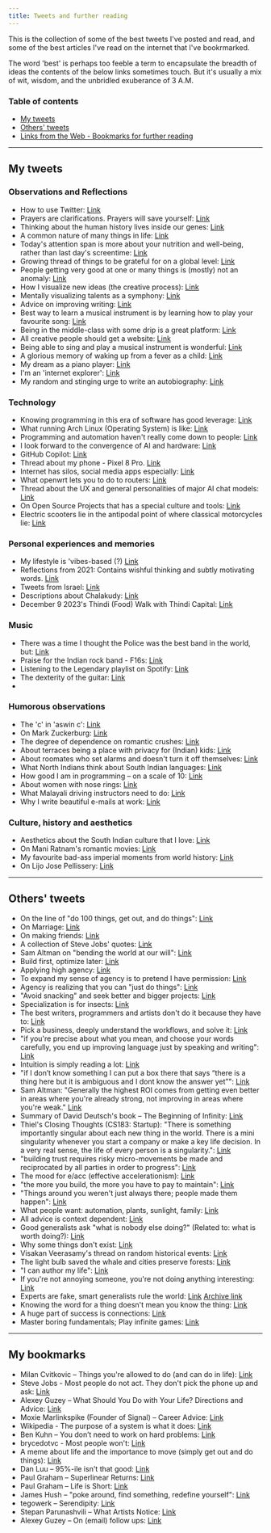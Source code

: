 ```yaml
---
title: Tweets and further reading
---
```


This is the collection of some of the best tweets I've posted and read, and some of the best articles I've read on the internet that I've bookrmarked.

The word 'best' is perhaps too feeble a term to encapsulate the breadth of ideas the contents of the below links sometimes touch. But it's usually a mix of wit, wisdom, and the unbridled exuberance of 3 A.M.

### Table of contents
* [My tweets](#my-tweets)
* [Others' tweets](#others-tweets)
* [Links from the Web - Bookmarks for further reading](#bookmarks)

---
## My tweets

### Observations and Reflections
- How to use Twitter: [Link](https://x.com/chandanaveli/status/1776960432693039369)
- Prayers are clarifications. Prayers will save yourself: [Link](https://twitter.com/chandanaveli/status/1751640591337930848)
- Thinking about the human history lives inside our genes: [Link](https://x.com/chandanaveli/status/1740232597215821836?s=20) 
- A common nature of many things in life: [Link](https://x.com/chandanaveli/status/1572194097481543683?s=20)
- Today's attention span is more about your nutrition and well-being, rather than last day's screentime: [Link](https://x.com/chandanaveli/status/1742527430630252605?s=20)
- Growing thread of things to be grateful for on a global level: [Link](https://x.com/chandanaveli/status/1746206626930217180?s=20)
- People getting very good at one or many things is (mostly) not an anomaly: [Link](https://x.com/chandanaveli/status/1606655105763540992?s=20)
- How I visualize new ideas (the creative process): [Link](https://x.com/chandanaveli/status/1603252015001325569?s=20)
- Mentally visualizing talents as a symphony: [Link](https://x.com/chandanaveli/status/1595410337016135680?s=20)
- Advice on improving writing: [Link](https://twitter.com/chandanaveli/status/1570242973107101697)
- Best way to learn a musical instrument is by learning how to play your favourite song: [Link](https://x.com/chandanaveli/status/1585840016781344769?s=20)
- Being in the middle-class with some drip is a great platform: [Link](https://x.com/chandanaveli/status/1759449891896492338)
- All creative people should get a website: [Link](https://x.com/chandanaveli/status/1696012954058338695?s=20)
- Being able to sing and play a musical instrument is wonderful: [Link](https://x.com/chandanaveli/status/1754073259098734616?s=20)
- A glorious memory of waking up from a fever as a child: [Link](https://x.com/chandanaveli/status/1734472368209134019?s=20)
- My dream as a piano player: [Link](https://x.com/chandanaveli/status/1569207075397406720?s=20)
- I'm an 'internet explorer': [Link](https://x.com/chandanaveli/status/1705045453283459490?s=20)
- My random and stinging urge to write an autobiography: [Link](https://x.com/chandanaveli/status/1480853809068843014?s=20)  

### Technology
- Knowing programming in this era of software has good leverage: [Link](https://x.com/chandanaveli/status/1786291592564797654)
- What running Arch Linux (Operating System) is like: [Link](https://x.com/chandanaveli/status/1594716643996868609?s=20)
- Programming and automation haven't really come down to people: [Link](https://x.com/chandanaveli/status/1734804951941927112?s=20) 
- I look forward to the convergence of AI and hardware: [Link](https://x.com/chandanaveli/status/1749305864073392639?s=20)
- GitHub Copilot: [Link](https://x.com/chandanaveli/status/1715349143940411726)
- Thread about my phone - Pixel 8 Pro. [Link](https://x.com/visakanv/status/1769814366210150488?s=20)
- Internet has silos, social media apps especially: [Link](https://x.com/chandanaveli/status/1755226502395040047?s=20)
- What openwrt lets you to do to routers: [Link](https://x.com/chandanaveli/status/1561936757066567680?s=20)
- Thread about the UX and general personalities of major AI chat models: [Link](https://x.com/chandanaveli/status/1687075579781328896)
- On Open Source Projects that has a special culture and tools: [Link](https://x.com/chandanaveli/status/1695338821171196203?s=20)
- Electric scooters lie in the antipodal point of where classical motorcycles lie: [Link](https://twitter.com/chandanaveli/status/1724029407025848527)

### Personal experiences and memories
- My lifestyle is 'vibes-based (?) [Link](https://x.com/chandanaveli/status/1759947037305372788)
- Reflections from 2021: Contains wishful thinking and subtly motivating words. [Link](https://twitter.com/chandanaveli/status/1476787793552568322?)
- Tweets from Israel: [Link](https://twitter.com/chandanaveli/status/1546076212350828544?)
- Descriptions about Chalakudy: [Link](https://twitter.com/chandanaveli/status/1485095590744977408?)
- December 9 2023's Thindi (Food) Walk with Thindi Capital: [Link](https://x.com/chandanaveli/status/1733831897237823763?s=20)

### Music
- There was a time I thought the Police was the best band in the world, but: [Link](https://x.com/chandanaveli/status/1601573269122883584)
- Praise for the Indian rock band - F16s: [Link](https://x.com/chandanaveli/status/1775835453632950274)
- Listening to the Legendary playlist on Spotify: [Link](https://x.com/chandanaveli/status/1684125584551723009)
- The dexterity of the guitar: [Link](https://x.com/chandanaveli/status/1776132450768302215)
- 

### Humorous observations
- The 'c' in 'aswin c': [Link](https://x.com/chandanaveli/status/1629514866158628864?s=20)
- On Mark Zuckerburg: [Link](https://x.com/chandanaveli/status/1655593123211513857?s=20)
- The degree of dependence on romantic crushes: [Link](https://x.com/chandanaveli/status/1758014342061252744?s=20)
- About terraces being a place with privacy for (Indian) kids: [Link](https://twitter.com/chandanaveli/status/1632786947423997957)
- About roomates who set alarms and doesn't turn it off themselves: [Link](https://x.com/chandanaveli/status/1466625073654030336?s=20)
- What North Indians think about South Indian languages: [Link](https://x.com/chandanaveli/status/1645835344565379075?s=20)
- How good I am in programming – on a scale of 10: [Link](https://twitter.com/chandanaveli/status/1709776724224069740)
- About women with nose rings: [Link](https://twitter.com/chandanaveli/status/1683868810821124097?)
- What Malayali driving instructors need to do: [Link](https://x.com/chandanaveli/status/1609901261507432449?s=20)
- Why I write beautiful e-mails at work: [Link](https://x.com/chandanaveli/status/1720025292985503815?s=20)

### Culture, history and aesthetics
- Aesthetics about the South Indian culture that I love: [Link](https://twitter.com/chandanaveli/status/1577221715330945025?)
- On Mani Ratnam's romantic movies: [Link](https://x.com/chandanaveli/status/1643809875833798659?s=20)
- My favourite bad-ass imperial moments from world history: [Link](https://x.com/chandanaveli/status/1749718645478129920?s=20)
- On Lijo Jose Pellissery: [Link](https://x.com/chandanaveli/status/1753248414425616544?s=20)

---
## Others' tweets

- On the line of "do 100 things, get out, and do things": [Link](https://x.com/SP1NS1R/status/1707595027680317694?s=20)
- On Marriage: [Link](https://x.com/simonsarris/status/1705370123496739040?s=20)
- On making friends: [Link](https://x.com/kasratweets/status/1707221378854695405?s=20)
- A collection of Steve Jobs' quotes: [Link](https://x.com/visakanv/status/1074945441958027264?s=20)
- Sam Altman on "bending the world at our will": [Link](https://x.com/danallison/status/1731070496299692335?s=20)
- Build first, optimize later: [Link](https://x.com/octopichael/status/1759356567147938195?s=20)
- Applying high agency: [Link](https://x.com/blader/status/1731570133095924074?s=20)
- To expand my sense of agency is to pretend I have permission: [Link](https://x.com/goblinodds/status/1594830397606699011?s=20)
- Agency is realizing that you can "just do things": [Link](https://x.com/shaiyanhkhan/status/1754197898814689379?s=20)
- "Avoid snacking" and seek better and bigger projects: [Link](https://x.com/tao_lin/status/1732826295514636516?s=20)
- Specialization is for insects: [Link](https://x.com/sophianegativa/status/1719791332376350774?s=20)
- The best writers, programmers and artists don't do it because they have to: [Link](https://x.com/yacineMTB/status/1742947798696272207?s=20)
- Pick a business, deeply understand the workflows, and solve it: [Link](https://x.com/levie/status/1699780631151169778?s=20)
- "if you're precise about what you mean, and choose your words carefully, you end up improving language just by speaking and writing": [Link](https://twitter.com/visakanv/status/1515773253901746176)
- Intuition is simply reading a lot: [Link](https://x.com/zaoyang/status/940409514875961344?s=20)
- "if I don’t know something I can put a box there that says “there is a thing here but it is ambiguous and I dont know the answer yet”": [Link](https://x.com/christineist/status/1637278683995201539?s=20)
- Sam Altman: "Generally the highest ROI comes from getting even better in areas where you're already strong, not improving in areas where you're weak." [Link](https://twitter.com/then_there_was/status/1723564875664994330)
- Summary of David Deutsch's book – The Beginning of Infinity: [Link](https://x.com/blisstweeting/status/1421947182341570562?s=20)
- Thiel's Closing Thoughts (CS183: Startup): "There is something importantly singular about each new thing in the world. There is a mini singularity whenever you start a company or make a key life decision. In a very real sense, the life of every person is a singularity.": [Link](https://x.com/BrianJJi/status/1710468010337550792?s=20)
- "building trust requires risky micro-movements be made and reciprocated by all parties in order to progress": [Link](https://twitter.com/mollyfmielke/status/1529490158214647813)
- The mood for e/acc (effective accelerationism): [Link](https://x.com/yacineMTB/status/1694852280481194232?s=20)
- "the more you build, the more you have to pay to maintain": [Link](https://twitter.com/Noahpinion/status/1731765206265864689)
- "Things around you weren't just always there; people made them happen": [Link](https://twitter.com/collision/status/1529452415346302976?t=oTqPyZ_Eabytnd-gw0opyw)
- What people want: automation, plants, sunlight, family: [Link](https://twitter.com/__drewface/status/1473684287648055309?s=20&t=z1wRwdmlyNf3owPQcj1KNQ)
- All advice is context dependent: [Link](https://x.com/visakanv/status/1090128599603044352?s=20)
- Good generalists ask "what is nobody else doing?" (Related to: what is worth doing?): [Link](https://twitter.com/pronounced_kyle/status/1696939771111813169)
- Why some things don't exist: [Link](https://x.com/naslouki/status/1747688262532026610?s=20)
- Visakan Veerasamy's thread on random historical events: [Link](https://x.com/visakanv/status/1113165222871674880?s=20)
- The light bulb saved the whale and cities preserve forests: [Link](https://x.com/moultano/status/1785332914416488484)
- "I can author my life": [Link](https://x.com/mbateman/status/1683487890905481218?s=20)
- If you're not annoying someone, you're not doing anything interesting: [Link](https://x.com/sashachapin/status/1753489473604915206?s=20)
- Experts are fake, smart generalists rule the world: [Link](https://twitter.com/tszzl/status/1577059345883283456) [Archive link](
https://x.com/nahrzf/status/1783891232936091907)
- Knowing the word for a thing doesn't mean you know the thing: [Link](https://x.com/nosilverv/status/1750451126359503267?s=20)
- A huge part of success is connections: [Link](https://x.com/emollick/status/1768304847055417431)
- Master boring fundamentals; Play infinite games: [Link](https://x.com/nearcyan/status/1770005990479716488)

---
## My bookmarks
- Milan Cvitkovic – Things you're allowed to do (and can do in life): [Link](https://milan.cvitkovic.net/writing/things_youre_allowed_to_do/)
- Steve Jobs - Most people do not act. They don't pick the phone up and ask: [Link](https://youtu.be/zkTf0LmDqKI?t=69)
- Alexey Guzey – What Should You Do with Your Life? Directions and Advice: [Link](https://guzey.com/personal/what-should-you-do-with-your-life/#cold-emails-and-twitter)
- Moxie Marlinkspike (Founder of Signal) – Career Advice: [Link](https://moxie.org/2013/01/07/career-advice.html)
- Wikipedia - The purpose of a system is what it does: [Link](https://en.wikipedia.org/wiki/the_purpose_of_a_system_is_what_it_does)
- Ben Kuhn – You don’t need to work on hard problems: [Link](https://www.benkuhn.net/hard/)
- brycedotvc - Most people won't: [Link](https://bryce.vc/post/64889707700/most-people-wont)
- A meme about life and the importance to move (simply get out and do things): [Link](https://x.com/inflammateomnia/status/1749589692960428049?s=20)
- Dan Luu – 95%-ile isn't that good: [Link](https://danluu.com/p95-skill/)
- Paul Graham – Superlinear Returns: [Link](http://paulgraham.com/superlinear.html)
- Paul Graham – Life is Short: [Link](http://paulgraham.com/vb.html)
- James Hush – "poke around, find something, redefine yourself": [Link](https://news.ycombinator.com/item?id=32921256)
- tegowerk – Serendipity: [Link](https://tegowerk.eu/posts/serendipity/)
- Stepan Parunashvili – What Artists Notice: [Link](https://stopa.io/post/294)
- Alexey Guzey – On (email) follow ups: [Link](https://guzey.com/follow-up/)
